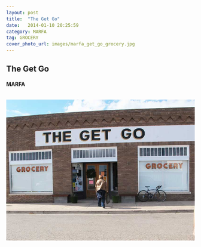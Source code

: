 ```yaml
---
layout: post
title:  "The Get Go"
date:   2014-01-10 20:25:59
category: MARFA
tag: GROCERY
cover_photo_url: images/marfa_get_go_grocery.jpg
---
```


<div class="section-title">
  <h2>The Get Go</h2>
    <h4>MARFA</h4>
    <div class="divider-border"></div>
</div> 
<div class="column small-6">
    <p>
    </p>
<div class="column small-6">
    <img src="/images/marfa_get_go_grocery.jpg">
</div>   

